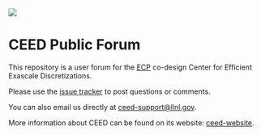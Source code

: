 <img src="http://ceed.exascaleproject.org/img/logo-300.png">

# CEED Public Forum

This repository is a user forum for the [ECP](http://exascaleproject.org) co-design Center for Efficient Exascale Discretizations.

Please use the [issue tracker](https://github.com/ceed/contact/issues) to post questions or comments.

You can also email us directly at ceed-support@llnl.gov.

More information about CEED can be found on its website: [ceed-website](http://ceed.exascaleproject.org).
